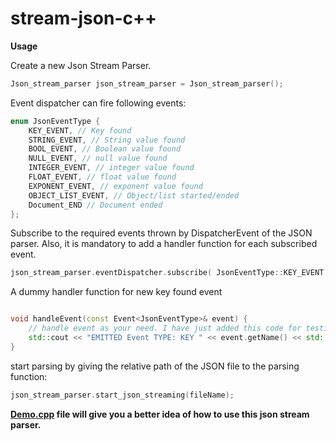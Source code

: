 # stream-json-c++

**Usage**

Create a new Json Stream Parser.

```cpp
Json_stream_parser json_stream_parser = Json_stream_parser();
```

Event dispatcher can fire following events:
```cpp
enum JsonEventType {
    KEY_EVENT, // Key found
    STRING_EVENT, // String value found
    BOOL_EVENT, // Boolean value found
    NULL_EVENT, // null value found
    INTEGER_EVENT, // integer value found
    FLOAT_EVENT, // float value found
    EXPONENT_EVENT, // exponent value found
    OBJECT_LIST_EVENT, // Object/list started/ended
    Document_END // Document ended
};
```

Subscribe to the required events thrown by DispatcherEvent of the JSON parser. Also, it is mandatory to add a handler function for each subscribed event.

```cpp
json_stream_parser.eventDispatcher.subscribe( JsonEventType::KEY_EVENT, handleEvent );
```
A dummy handler function for new key found event
```cpp

void handleEvent(const Event<JsonEventType>& event) {
    // handle event as your need. I have just added this code for testing and demo purpose.
    std::cout << "EMITTED Event TYPE: KEY " << event.getName() << std::endl;
}
```



start parsing by giving the relative path of the JSON file to the parsing function:

```cpp
json_stream_parser.start_json_streaming(fileName);
```

**[Demo.cpp](https://github.com/deathstroke44/cpp-json-parser/blob/main/src/demo.cpp) file will give you a better idea of how to use this json stream parser.**
